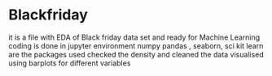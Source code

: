 # Blackfriday
it is a file with EDA of Black friday data set and ready for Machine Learning
coding is done in jupyter environment
numpy pandas , seaborn, sci kit learn are the packages used 
checked the density and cleaned the data 
visualised using barplots for different variables
